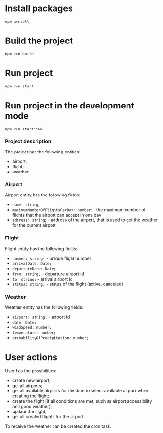 # Install packages
```
npm install
```
# Build the project
```
npm run build
```
# Run project
```
npm run start
```
# Run project in the development mode
```
npm run start:dev
```

### Project description
The project has the following entities:
- airport;
- flight;
- weather.

### Airport
Airport entity has the following fields:
- `name: string`;
- `maximumNumberOfFlightsPerDay: number`; - the maximum number of flights that the airport can accept in one day
- `address: string`; - address of the airport, that is used to get the weather for the current airport

### Flight
Flight entity has the following fields:
- `number: string;` - unique flight number
- `arrivalDate: Date;`
- `departureDate: Date;`
- `from: string;` - departure airport id
- `to: string;` - arrival airport id
- `status: string;` - status of the flight (active, canceled)

### Weather
Weather entity has the following fields:
- `airport: string;` - airport id
- `date: Date;`
- `windSpeed: number;`
- `temperature: number;`
- `probabilityOfPrecipitation: number;`

# User actions
User has the possibilities:
- create new airport;
- get all airports;
- get all available airports for the date to select available airport when creating the flight;
- create the flight (if all conditions are met, such as airport accessibility and good weather);
- update the flight;
- get all created flights for the airport.

To receive the weather can be created the cron task.
